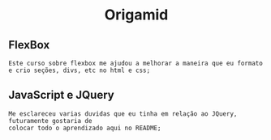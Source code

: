 # <center> Origamid </center>

## **FlexBox**

```
Este curso sobre flexbox me ajudou a melhorar a maneira que eu formato
e crio seções, divs, etc no html e css;
```
## **JavaScript e JQuery**

```
Me esclareceu varias duvidas que eu tinha em relação ao JQuery, futuramente gostaria de 
colocar todo o aprendizado aqui no README;
```

